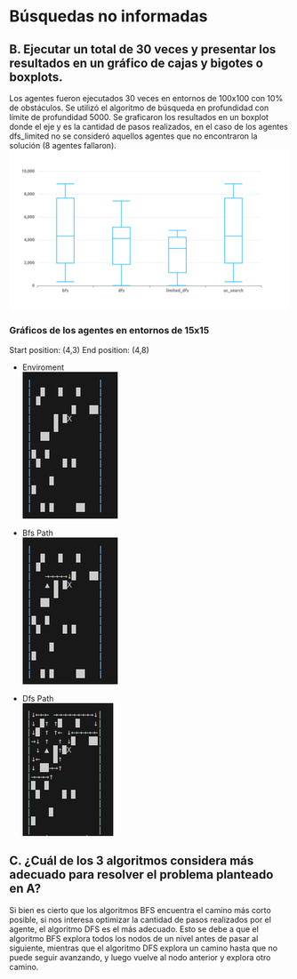 # Búsquedas no informadas

## B. Ejecutar un total de 30 veces y presentar los resultados en un gráfico de cajas y bigotes o boxplots.
Los agentes fueron ejecutados 30 veces en entornos de 100x100 con 10% de obstáculos. Se utilizó el algoritmo de búsqueda en profundidad con límite de profundidad 5000. Se graficaron los resultados en un boxplot donde el eje y es la cantidad de pasos realizados, en el caso de los agentes dfs_limited no se consideró aquellos agentes que no encontraron la solución (8 agentes fallaron).
<img src="./results/boxplot.png">

### Gráficos de los agentes en entornos de 15x15
Start position: (4,3)
End position: (4,8)

- Enviroment <br>
![Enviroment](./images/enviroment.png)

- Bfs Path <br>
![Bfs Path](./images/bfs_path.png)

- Dfs Path <br>
![Dfs Path](./images/dfs_path.png)



## C. ¿Cuál de los 3 algoritmos considera más adecuado para resolver el problema planteado en A?
Si bien es cierto que los algoritmos BFS encuentra el camino más corto posible, si nos interesa optimizar la cantidad de pasos realizados por el agente, el algoritmo DFS es el más adecuado. Esto se debe a que el algoritmo BFS explora todos los nodos de un nivel antes de pasar al siguiente, mientras que el algoritmo DFS explora un camino hasta que no puede seguir avanzando, y luego vuelve al nodo anterior y explora otro camino.
